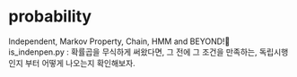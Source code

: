 # probability
Independent,  Markov Property, Chain, HMM and BEYOND!🚀
<br/>
is_indenpen.py : 확률곱을 무식하게 써왔다면, 그 전에 그 조건을 만족하는, 독립시행인지 부터 어떻게 나오는지 확인해보자.
